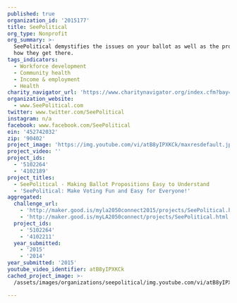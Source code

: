 ```yaml
---
published: true
organization_id: '2015177'
title: SeePolitical
org_type: Nonprofit
org_summary: >-
  SeePolitical demystifies the issues on your ballot as well as the process of
  how they get there.
tags_indicators:
  - Workforce development
  - Community health
  - Income & employment
  - Health
charity_navigator_url: 'https://www.charitynavigator.org/index.cfm?bay=search.profile&ein=452742032'
organization_website:
  - www.SeePolitical.com
twitter: www.twitter.com/SeePolitical
instagram: n/a
facebook: www.facebook.com/SeePolitical
ein: '452742032'
zip: '90402'
project_image: 'https://img.youtube.com/vi/atB8yIPXKCk/maxresdefault.jpg'
project_video: ''
project_ids:
  - '5102264'
  - '4102189'
project_titles:
  - SeePolitical - Making Ballot Propositions Easy to Understand
  - 'SeePolitical: Make Voting Fun and Easy for Everyone!'
aggregated:
  challenge_url:
    - 'http://maker.good.is/myla2050connect2015/projects/SeePolitical.html'
    - 'http://maker.good.is/myLA2050connect/projects/SeePolitical.html'
  project_ids:
    - '5102264'
    - '4102211'
  year_submitted:
    - '2015'
    - '2014'
year_submitted: '2015'
youtube_video_identifier: atB8yIPXKCk
cached_project_image: >-
  /assets/images/organizations/seepolitical/img.youtube.com/vi/atB8yIPXKCk/maxresdefault.jpg

---
```

